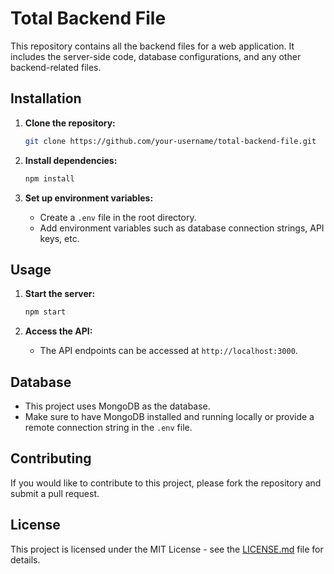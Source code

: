 # Total Backend File

This repository contains all the backend files for a web application. It includes the server-side code, database configurations, and any other backend-related files.

## Installation

1. **Clone the repository:**
   ```sh
   git clone https://github.com/your-username/total-backend-file.git
   ```

2. **Install dependencies:**
   ```sh
   npm install
   ```

3. **Set up environment variables:**
   - Create a `.env` file in the root directory.
   - Add environment variables such as database connection strings, API keys, etc.

## Usage

1. **Start the server:**
   ```sh
   npm start
   ```

2. **Access the API:**
   - The API endpoints can be accessed at `http://localhost:3000`.

## Database

- This project uses MongoDB as the database.
- Make sure to have MongoDB installed and running locally or provide a remote connection string in the `.env` file.

## Contributing

If you would like to contribute to this project, please fork the repository and submit a pull request.

## License

This project is licensed under the MIT License - see the [LICENSE.md](LICENSE.md) file for details.
